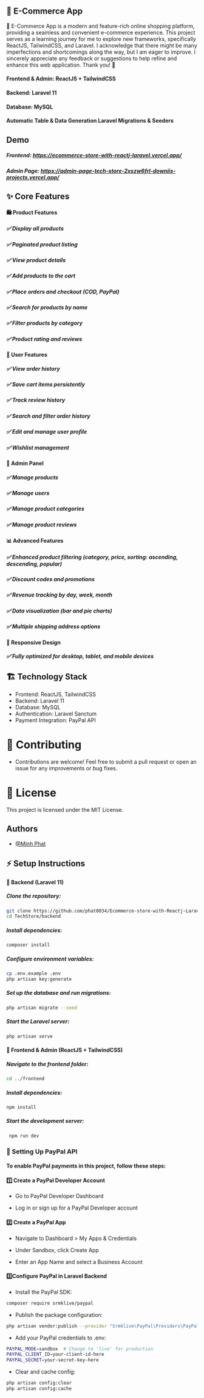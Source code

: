 ## 🛒 E-Commerce App
🚀 E-Commerce App is a modern and feature-rich online shopping platform, providing a seamless and convenient e-commerce experience. This project serves as a learning journey for me to explore new frameworks, specifically ReactJS, TailwindCSS, and Laravel. I acknowledge that there might be many imperfections and shortcomings along the way, but I am eager to improve. I sincerely appreciate any feedback or suggestions to help refine and enhance this web application. Thank you! 🙌
#### Frontend & Admin: ReactJS + TailwindCSS
#### Backend: Laravel 11
#### Database: MySQL
#### Automatic Table & Data Generation Laravel Migrations & Seeders
## Demo
##### Frontend: https://ecommerce-store-with-reactj-laravel.vercel.app/
##### Admin Page: https://admin-page-tech-store-2xszw6frl-downiis-projects.vercel.app/
## ✨ Core Features
#### 🛍️ Product Features
##### ✅ Display all products
##### ✅ Paginated product listing
##### ✅ View product details
##### ✅ Add products to the cart
##### ✅ Place orders and checkout (COD, PayPal)
##### ✅ Search for products by name
##### ✅ Filter products by category
##### ✅ Product rating and reviews
#### 👤 User Features
##### ✅ View order history
##### ✅ Save cart items persistently
##### ✅ Track review history
##### ✅ Search and filter order history
##### ✅ Edit and manage user profile
##### ✅ Wishlist management
#### 🔧 Admin Panel
##### ✅ Manage products
##### ✅ Manage users
##### ✅ Manage product categories
##### ✅ Manage product reviews
#### 📊 Advanced Features
##### ✅ Enhanced product filtering (category, price, sorting: ascending, descending, popular)
##### ✅ Discount codes and promotions
##### ✅ Revenue tracking by day, week, month
##### ✅ Data visualization (bar and pie charts)
##### ✅ Multiple shipping address options
#### 📱 Responsive Design
##### ✅ Fully optimized for desktop, tablet, and mobile devices
## 🏗️ Technology Stack
- Frontend: ReactJS, TailwindCSS
- Backend: Laravel 11
- Database: MySQL
- Authentication: Laravel Sanctum
- Payment Integration: PayPal API
# 📌 Contributing
- Contributions are welcome! Feel free to submit a pull request or open an issue for any improvements or bug fixes.

# 📜 License
This project is licensed under the MIT License.
## Authors

- [@Minh Phat](https://www.facebook.com/braindoti/)

## ⚡ Setup Instructions
#### 🔹 Backend (Laravel 11)
##### Clone the repository:
```bash 
git clone https://github.com/phat0034/Ecommerce-store-with-Reactj-Laravel-.git
cd TechStore/backend
```
#####  Install dependencies:
```bash 
composer install
```
##### Configure environment variables:
```bash 
cp .env.example .env
php artisan key:generate
```

##### Set up the database and run migrations:
```bash
php artisan migrate --seed
```
##### Start the Laravel server:
```bash 
php artisan serve
```
####  🔹 Frontend & Admin (ReactJS + TailwindCSS)
##### Navigate to the frontend folder:
```bash
cd ../frontend
```
##### Install dependencies:
```bash
npm install
```
##### Start the development server:
```bash
 npm run dev
```

### 🏦 Setting Up PayPal API
#### To enable PayPal payments in this project, follow these steps:
#### 1️⃣ Create a PayPal Developer Account
- Go to PayPal Developer Dashboard

- Log in or sign up for a PayPal Developer account

#### 2️⃣ Create a PayPal App
- Navigate to Dashboard > My Apps & Credentials

- Under Sandbox, click Create App

- Enter an App Name and select a Business Account

#### 3️⃣Configure PayPal in Laravel Backend
- Install the PayPal SDK:
```bash
composer require srmklive/paypal
```
- Publish the package configuration:
```bash
php artisan vendor:publish --provider "Srmklive\PayPal\Providers\PayPalServiceProvider"
```
- Add your PayPal credentials to .env:
```bash
PAYPAL_MODE=sandbox  # Change to 'live' for production
PAYPAL_CLIENT_ID=your-client-id-here
PAYPAL_SECRET=your-secret-key-here
```
- Clear and cache config:
```bash
php artisan config:clear
php artisan config:cache
```
